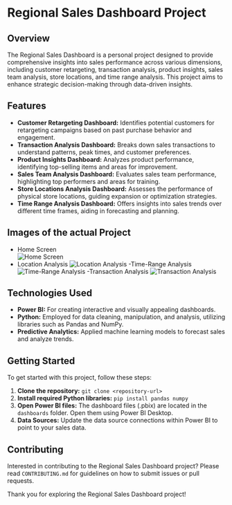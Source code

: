 # Regional Sales Dashboard Project

## Overview
The Regional Sales Dashboard is a personal project designed to provide comprehensive insights into sales performance across various dimensions, including customer retargeting, transaction analysis, product insights, sales team analysis, store locations, and time range analysis. This project aims to enhance strategic decision-making through data-driven insights.

## Features
- **Customer Retargeting Dashboard:** Identifies potential customers for retargeting campaigns based on past purchase behavior and engagement.
- **Transaction Analysis Dashboard:** Breaks down sales transactions to understand patterns, peak times, and customer preferences.
- **Product Insights Dashboard:** Analyzes product performance, identifying top-selling items and areas for improvement.
- **Sales Team Analysis Dashboard:** Evaluates sales team performance, highlighting top performers and areas for training.
- **Store Locations Analysis Dashboard:** Assesses the performance of physical store locations, guiding expansion or optimization strategies.
- **Time Range Analysis Dashboard:** Offers insights into sales trends over different time frames, aiding in forecasting and planning.

## Images of the actual Project
- Home Screen  
![Home Screen](https://github.com/rugwed09/Regional-Sales-Dashboard/assets/51815382/7f1d6846-3d36-4e6d-97de-0ab6110cef5e)   
- Location Analysis
![Location Analysis](https://github.com/rugwed09/Regional-Sales-Dashboard/assets/51815382/c564b657-247e-44b3-96aa-0b62eb974ec8)
-Time-Range Analysis
![Time-Range Analysis](https://github.com/rugwed09/Regional-Sales-Dashboard/assets/51815382/bc23c7b4-50ea-4d98-a3dd-b0fc55e0377a)
-Transaction Analysis
![Transaction Analysis](https://github.com/rugwed09/Regional-Sales-Dashboard/assets/51815382/d1801cd7-b687-467c-86dd-44ee5acd54b4)



    
## Technologies Used
- **Power BI:** For creating interactive and visually appealing dashboards.
- **Python:** Employed for data cleaning, manipulation, and analysis, utilizing libraries such as Pandas and NumPy.
- **Predictive Analytics:** Applied machine learning models to forecast sales and analyze trends.

## Getting Started
To get started with this project, follow these steps:
1. **Clone the repository:** `git clone <repository-url>`
2. **Install required Python libraries:** `pip install pandas numpy`
3. **Open Power BI files:** The dashboard files (.pbix) are located in the `dashboards` folder. Open them using Power BI Desktop.
4. **Data Sources:** Update the data source connections within Power BI to point to your sales data.

## Contributing
Interested in contributing to the Regional Sales Dashboard project? Please read `CONTRIBUTING.md` for guidelines on how to submit issues or pull requests.

Thank you for exploring the Regional Sales Dashboard project!
